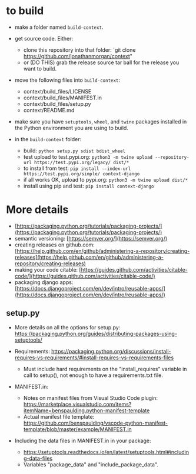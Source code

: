 # to build

- make a folder named `build-context`.
- get source code.  Either:

    - clone this repository into that folder: `git clone https://github.com/jonathanmorgan/context"
    - or (DO THIS) grab the release source tar ball for the release you want to build.

- move the following files into `build-context`:

    - context/build_files/LICENSE
    - context/build_files/MANIFEST.in
    - context/build_files/setup.py
    - context/README.md

- make sure you have `setuptools`, `wheel`, and `twine` packages installed in the Python environment you are using to build.
- in the `build-context` folder:

    - build: `python setup.py sdist bdist_wheel`
    - test upload to test.pypi.org: `python3 -m twine upload --repository-url https://test.pypi.org/legacy/ dist/*`
    - to install from test: `pip install --index-url https://test.pypi.org/simple/ context-django`
    - if all works OK, upload to pypi.org: `python3 -m twine upload dist/*`
    - install using pip and test: `pip install context-django`

# More details

- [https://packaging.python.org/tutorials/packaging-projects/](https://packaging.python.org/tutorials/packaging-projects/)
- semantic versioning: [https://semver.org/](https://semver.org/)
- creating releases on github.com: [https://help.github.com/en/github/administering-a-repository/creating-releases](https://help.github.com/en/github/administering-a-repository/creating-releases)
- making your code citable: [https://guides.github.com/activities/citable-code/](https://guides.github.com/activities/citable-code/)
- packaging django apps: [https://docs.djangoproject.com/en/dev/intro/reusable-apps/](https://docs.djangoproject.com/en/dev/intro/reusable-apps/)

## setup.py

- More details on all the options for setup.py: https://packaging.python.org/guides/distributing-packages-using-setuptools/
- Requirements: https://packaging.python.org/discussions/install-requires-vs-requirements/#install-requires-vs-requirements-files

    - Must include hard requirements on the "install_requires" variable in call to setup(), not enough to have a requirements.txt file.

- MANIFEST.in:

    - Notes on manifest files from Visual Studio Code plugin: https://marketplace.visualstudio.com/items?itemName=benspaulding.python-manifest-template
    - Actual manifest file template: https://github.com/benspaulding/vscode-python-manifest-template/blob/master/example/MANIFEST.in

- Including the data files in MANIFEST.in in your package:

    - https://setuptools.readthedocs.io/en/latest/setuptools.html#including-data-files
    - Variables "package_data" and "include_package_data".
